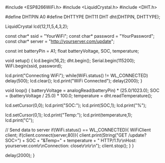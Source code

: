#include <ESP8266WiFi.h>
#include <LiquidCrystal.h>
#include <DHT.h>

#define DHTPIN A0
#define DHTTYPE DHT11
DHT dht(DHTPIN, DHTTYPE);

LiquidCrystal lcd(12,11,5,4,3,2);

const char* ssid = "YourWiFi";
const char* password = "YourPassword";
const char* server = "http://yourserver.com/update";

const int batteryPin = A1;
float batteryVoltage, SOC, temperature;

void setup() {
  lcd.begin(16,2);
  dht.begin();
  Serial.begin(115200);
  WiFi.begin(ssid, password);
  
  lcd.print("Connecting WiFi");
  while(WiFi.status() != WL_CONNECTED) delay(500);
  lcd.clear();
  lcd.print("WiFi Connected");
  delay(2000);
}

void loop() {
  batteryVoltage = analogRead(batteryPin) * (25.0/1023.0);
  SOC = (batteryVoltage / 25.0) * 100.0;
  temperature = dht.readTemperature();

  lcd.setCursor(0,0);
  lcd.print("SOC:");
  lcd.print(SOC,1);
  lcd.print("%");
  
  lcd.setCursor(0,1);
  lcd.print("Temp:");
  lcd.print(temperature,1);
  lcd.print("C");

  // Send data to server
  if(WiFi.status() == WL_CONNECTED){
    WiFiClient client;
    if(client.connect(server,80)){
      client.print(String("GET /update?SOC=") + SOC + "&Temp=" + temperature + " HTTP/1.1\r\nHost: yourserver.com\r\nConnection: close\r\n\r\n");
      client.stop();
    }
  }
  
  delay(2000);
}
